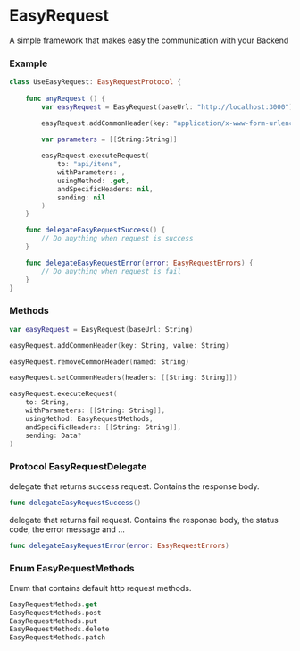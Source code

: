 # EasyRequest
A simple framework that makes easy the communication with your Backend


### Example

```swift
class UseEasyRequest: EasyRequestProtocol {
	
	func anyRequest () {
		var easyRequest = EasyRequest(baseUrl: "http://localhost:3000")

		easyRequest.addCommonHeader(key: "application/x-www-form-urlencoded", value: "Content-Type")
		
		var parameters = [[String:String]]

		easyRequest.executeRequest(
			to: "api/itens", 
			withParameters: , 
			usingMethod: .get, 
			andSpecificHeaders: nil, 
			sending: nil
		)
	}

	func delegateEasyRequestSuccess() {
		// Do anything when request is success
	}

	func delegateEasyRequestError(error: EasyRequestErrors) {
		// Do anything when request is fail
	}
}
```

### Methods

```swift
var easyRequest = EasyRequest(baseUrl: String)
```

```swift
easyRequest.addCommonHeader(key: String, value: String)
```

```swift
easyRequest.removeCommonHeader(named: String)
```

```swift
easyRequest.setCommonHeaders(headers: [[String: String]])
```

```swift
easyRequest.executeRequest(
	to: String, 
	withParameters: [[String: String]], 
	usingMethod: EasyRequestMethods, 
	andSpecificHeaders: [[String: String]], 
	sending: Data?
)
```


### Protocol EasyRequestDelegate


delegate that returns success request. Contains the response body.

```swift
func delegateEasyRequestSuccess()
```

delegate that returns fail request. Contains the response body, the status code, the error message and ...

```swift
func delegateEasyRequestError(error: EasyRequestErrors)
```

### Enum EasyRequestMethods

Enum that contains default http request methods.

```swift
EasyRequestMethods.get
EasyRequestMethods.post
EasyRequestMethods.put
EasyRequestMethods.delete
EasyRequestMethods.patch
```